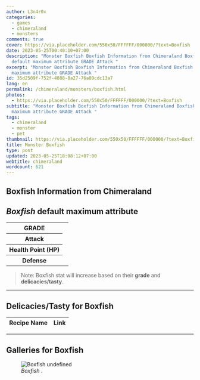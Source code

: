 ```yaml
---
author: L3n4r0x
categories:
  - games
  - chimeraland
  - monsters
comments: true
cover: https://via.placeholder.com/550x50/FFFFFF/000000/?text=Boxfish
date: 2023-05-25T00:40:10+07:00
description: "Monster Boxfish Boxfish Information from Chimeraland Boxfish
  default maximum attribute GRADE Attack "
excerpt: "Monster Boxfish Boxfish Information from Chimeraland Boxfish default
  maximum attribute GRADE Attack "
id: 35d2509f-752f-4888-8a27-76a89cdc13a7
lang: en
permalink: /chimeraland/monsters/boxfish.html
photos:
  - https://via.placeholder.com/550x50/FFFFFF/000000/?text=Boxfish
subtitle: "Monster Boxfish Boxfish Information from Chimeraland Boxfish default
  maximum attribute GRADE Attack "
tags:
  - chimeraland
  - monster
  - pet
thumbnail: https://via.placeholder.com/550x50/FFFFFF/000000/?text=Boxfish
title: Monster Boxfish
type: post
updated: 2023-05-25T18:08:12+07:00
webtitle: chimeraland
wordcount: 621
---
```


<link
  rel="stylesheet"
  href="https://rawcdn.githack.com/dimaslanjaka/Web-Manajemen/870a349/css/bootstrap-5-3-0-alpha3-wrapper.css"
/>
<section id="bootstrap-wrapper">
  <div data-bs-theme="dark">
    <h2>Boxfish Information from Chimeraland</h2>
    <h2 id="attribute"><i>Boxfish</i> default maximum attribute</h2>
    <div class="row">
      <div class="col mb-2">
        <div class="card">
          <div class="card-body">
            <table>
              <tr>
                <th>GRADE</th>
                <td><br /></td>
              </tr>
              <tr>
                <th>Attack</th>
                <td></td>
              </tr>
              <tr>
                <th>Health Point (HP)</th>
                <td></td>
              </tr>
              <tr>
                <th>Defense</th>
                <td></td>
              </tr>
            </table>
          </div>
        </div>
      </div>
    </div>
    <blockquote class="bd-callout bd-callout-warning">
      Note: Boxfish stat will increase based on their <b>grade</b> and
      <b>delicacies/tasty</b>.
    </blockquote>
    <hr />
    <h2 id="delicacies">Delicacies/Tasty for Boxfish</h2>
    <div class="card">
      <div class="card-body">
        <div class="table-responsive">
          <table class="table table-striped">
            <thead>
              <tr>
                <th>Recipe Name</th>
                <th>Link</th>
              </tr>
            </thead>
            <tbody></tbody>
          </table>
        </div>
      </div>
    </div>
    <hr />
    <div id="gallery">
      <h2>Galleries for Boxfish</h2>
      <div class="row">
        <div class="col-lg-6 col-12">
          <figure>
            <img
              src="https://www.webmanajemen.com/undefined"
              alt="Boxfish undefined"
            />
            <figcaption style="word-wrap: break-word">
              <i>Boxfish</i> .
            </figcaption>
          </figure>
        </div>
      </div>
    </div>
  </div>
</section>